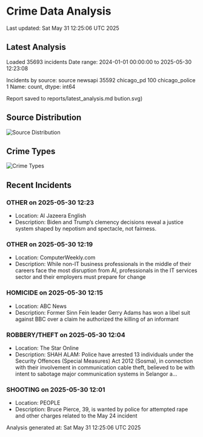 # Crime Data Analysis
Last updated: Sat May 31 12:25:06 UTC 2025

## Latest Analysis

Loaded 35693 incidents
Date range: 2024-01-01 00:00:00 to 2025-05-30 12:23:08

Incidents by source:
source
newsapi           35592
chicago_pd          100
chicago_police        1
Name: count, dtype: int64

Report saved to reports/latest_analysis.md
bution.svg)

## Source Distribution
![Source Distribution](images/source_distribution.svg)

## Crime Types
![Crime Types](images/crime_types.svg)

## Recent Incidents

### OTHER on 2025-05-30 12:23
- Location: Al Jazeera English
- Description: Biden and Trump’s clemency decisions reveal a justice system shaped by nepotism and spectacle, not fairness.


### OTHER on 2025-05-30 12:19
- Location: ComputerWeekly.com
- Description: While non-IT business professionals in the middle of their careers face the most disruption from AI, professionals in the IT services sector and their employers must prepare for change


### HOMICIDE on 2025-05-30 12:15
- Location: ABC News
- Description: Former Sinn Fein leader Gerry Adams has won a libel suit against BBC over a claim he authorized the killing of an informant


### ROBBERY/THEFT on 2025-05-30 12:04
- Location: The Star Online
- Description: SHAH ALAM: Police have arrested 13 individuals under the Security Offences (Special Measures) Act 2012 (Sosma), in connection with their involvement in communication cable theft, believed to be with intent to sabotage major communication systems in Selangor a…


### SHOOTING on 2025-05-30 12:01
- Location: PEOPLE
- Description: Bruce Pierce, 39, is wanted by police for attempted rape and other charges related to the May 24 incident

Analysis generated at: Sat May 31 12:25:06 UTC 2025
